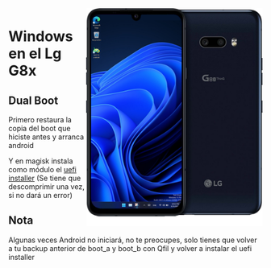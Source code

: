  <img align="right" src="https://github.com/Icesito68/Port-Windows-11-Lg-G8x/blob/Lg-G8x/mh2lm.png" width="350" alt="Windows 11 Running On A Lg G8x">


# Windows en el Lg G8x

## Dual Boot

 Primero restaura la copia del boot que hiciste antes y arranca android

 Y en magisk instala como módulo el [uefi installer](https://github.com/edk2-porting/edk2-msm/actions/runs/4165267962) (Se tiene que descomprimir una vez, si no dará un error)

## Nota

 Algunas veces Android no iniciará, no te preocupes, solo tienes que volver a tu backup anterior de boot_a y boot_b con Qfil y volver a instalar el uefi installer
